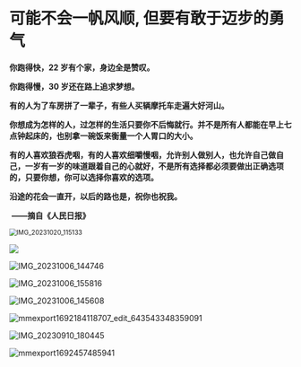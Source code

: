 # 可能不会一帆风顺, 但要有敢于迈步的勇气

**你跑得快，22 岁有个家，身边全是赞叹。**

**你跑得慢，30 岁还在路上追求梦想。**

**有的人为了车房拼了一辈子，有些人买辆摩托车走遍大好河山。**

**你想成为怎样的人，过怎样的生活只要你不后悔就行。并不是所有人都能在早上七点钟起床的，也别拿一碗饭来衡量一个人胃口的大小。**

**有的人喜欢狼吞虎咽，有的人喜欢细嚼慢咽，允许别人做别人，也允许自己做自己，一岁有一岁的味道跟着自己的心就好，不是所有选择都必须要做出正确选项的，只要你想，你可以选择你喜欢的选项。**

**沿途的花会一直开，以后的路也是，祝你也祝我。**

​                                                                                                                          **——摘自《人民日报》**

<img src="https://gitee.com/yixin-oss/blogImage/raw/master/IMG_20231020_115133.jpg" alt="IMG_20231020_115133" style="zoom: 80%;" />

![](https://gitee.com/yixin-oss/blogImage/raw/master/IMG_20231006_160214.jpg)

![IMG_20231006_144746](https://gitee.com/yixin-oss/blogImage/raw/master/IMG_20231006_144746.jpg)

![IMG_20231006_155816](https://gitee.com/yixin-oss/blogImage/raw/master/IMG_20231006_155816.jpg)

![IMG_20231006_145608](https://gitee.com/yixin-oss/blogImage/raw/master/IMG_20231006_145608.jpg)

![mmexport1692184118707_edit_643543348359091](https://gitee.com/yixin-oss/blogImage/raw/master/mmexport1692184118707_edit_643543348359091.jpg)

![IMG_20230910_180445](https://gitee.com/yixin-oss/blogImage/raw/master/IMG_20230910_180445.jpg)

![mmexport1692457485941](https://gitee.com/yixin-oss/blogImage/raw/master/mmexport1692457485941.jpg)